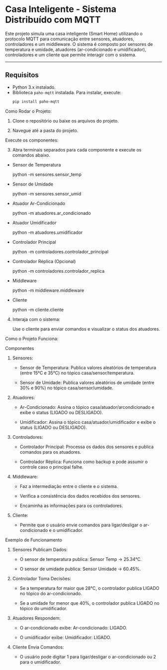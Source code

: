 # Casa Inteligente - Sistema Distribuído com MQTT

Este projeto simula uma casa inteligente (Smart Home) utilizando o protocolo MQTT para comunicação entre sensores, atuadores, controladores e um middleware. O sistema é composto por sensores de temperatura e umidade, atuadores (ar-condicionado e umidificador), controladores e um cliente que permite interagir com o sistema.

---

## **Requisitos**

- Python 3.x instalado.
- Biblioteca `paho-mqtt` instalada. Para instalar, execute:
  ```bash
  pip install paho-mqtt


Como Rodar o Projeto:

1. Clone o repositório ou baixe os arquivos do projeto.

2. Navegue até a pasta do projeto.

Execute os componentes:

3. Abra terminais separados para cada componente e execute os comandos abaixo.

- Sensor de Temperatura
  
   python -m sensores.sensor_temp

- Sensor de Umidade

   python -m sensores.sensor_umid

- Atuador Ar-Condicionado

   python -m atuadores.ar_condicionado

- Atuador Umidificador

   python -m atuadores.umidificador

- Controlador Principal

   python -m controladores.controlador_principal

- Controlador Réplica (Opcional)

   python -m controladores.controlador_replica

- Middleware

   python -m middleware.middleware

- Cliente

   python -m cliente.cliente

4. Interaja com o sistema:

   Use o cliente para enviar comandos e visualizar o status dos atuadores.

Como o Projeto Funciona: 

Componentes

1. Sensores:

   - Sensor de Temperatura: Publica valores aleatórios de temperatura (entre 15°C e 35°C) no tópico casa/sensor/temperatura.

   - Sensor de Umidade: Publica valores aleatórios de umidade (entre 30% e 90%) no tópico casa/sensor/umidade.

2. Atuadores:

   - Ar-Condicionado: Assina o tópico casa/atuador/arcondicionado e exibe o status (LIGADO ou DESLIGADO).

   - Umidificador: Assina o tópico casa/atuador/umidificador e exibe o status (LIGADO ou DESLIGADO).

3. Controladores:

   - Controlador Principal: Processa os dados dos sensores e publica comandos para os atuadores.

   - Controlador Réplica: Funciona como backup e pode assumir o controle caso o principal falhe.

4. Middleware:

   - Faz a intermediação entre o cliente e o sistema.

   - Verifica a consistência dos dados recebidos dos sensores.

   - Encaminha as informações para os controladores.

5. Cliente:

   - Permite que o usuário envie comandos para ligar/desligar o ar-condicionado e o umidificador.

Exemplo de Funcionamento

1. Sensores Publicam Dados:

   - O sensor de temperatura publica: Sensor Temp -> 25.34°C.

   - O sensor de umidade publica: Sensor Umidade -> 60.45%.

2. Controlador Toma Decisões:

   - Se a temperatura for maior que 28°C, o controlador publica LIGADO no tópico do ar-condicionado.

   - Se a umidade for menor que 40%, o controlador publica LIGADO no tópico do umidificador.

3. Atuadores Respondem:

   - O ar-condicionado exibe: Ar-condicionado: LIGADO.

   - O umidificador exibe: Umidificador: LIGADO.

4. Cliente Envia Comandos:

   - O usuário pode digitar 1 para ligar/desligar o ar-condicionado ou 2 para o umidificador.